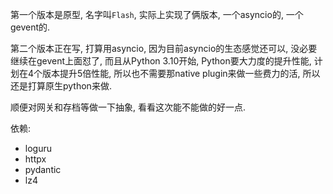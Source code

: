 第一个版本是原型, 名字叫`Flash`, 实际上实现了俩版本, 一个asyncio的, 一个gevent的.

第二个版本正在写, 打算用asyncio, 因为目前asyncio的生态感觉还可以, 没必要继续在gevent上面怼了, 而且从Python 3.10开始, Python要大力度的提升性能, 计划在4个版本提升5倍性能, 所以也不需要那native plugin来做一些费力的活, 所以还是打算原生python来做.

顺便对网关和存档等做一下抽象, 看看这次能不能做的好一点.

依赖:
* loguru
* httpx
* pydantic
* lz4